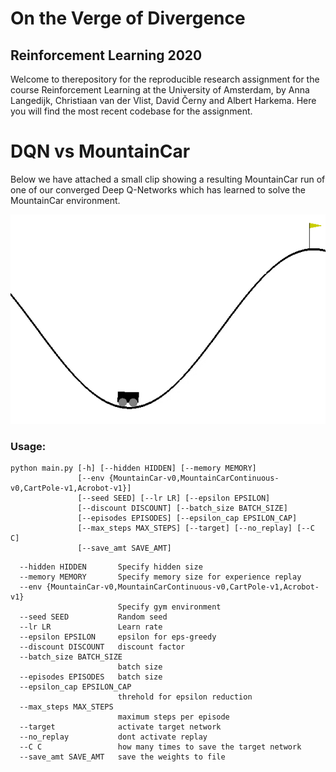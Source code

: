 # On the Verge of Divergence
## Reinforcement Learning 2020

Welcome to therepository for the reproducible research assignment for the course Reinforcement Learning at the University of Amsterdam, by Anna Langedijk, Christiaan van der Vlist, David Černy and Albert Harkema. Here you will find the most recent codebase for the assignment.



# DQN vs MountainCar

Below we have attached a small clip showing a resulting MountainCar run of one of our converged Deep Q-Networks which has learned to solve the MountainCar environment.

![Alt Text](https://github.com/annaproxy/rl2020/blob/master/mtc.gif)


### Usage:
```
python main.py [-h] [--hidden HIDDEN] [--memory MEMORY]
               [--env {MountainCar-v0,MountainCarContinuous-v0,CartPole-v1,Acrobot-v1}]
               [--seed SEED] [--lr LR] [--epsilon EPSILON]
               [--discount DISCOUNT] [--batch_size BATCH_SIZE]
               [--episodes EPISODES] [--epsilon_cap EPSILON_CAP]
               [--max_steps MAX_STEPS] [--target] [--no_replay] [--C C]
               [--save_amt SAVE_AMT]
```

```
  --hidden HIDDEN       Specify hidden size
  --memory MEMORY       Specify memory size for experience replay
  --env {MountainCar-v0,MountainCarContinuous-v0,CartPole-v1,Acrobot-v1}
                        Specify gym environment
  --seed SEED           Random seed
  --lr LR               Learn rate
  --epsilon EPSILON     epsilon for eps-greedy
  --discount DISCOUNT   discount factor
  --batch_size BATCH_SIZE
                        batch size
  --episodes EPISODES   batch size
  --epsilon_cap EPSILON_CAP
                        threhold for epsilon reduction
  --max_steps MAX_STEPS
                        maximum steps per episode
  --target              activate target network
  --no_replay           dont activate replay
  --C C                 how many times to save the target network
  --save_amt SAVE_AMT   save the weights to file
```

